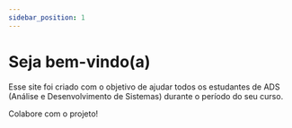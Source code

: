 ```yaml
---
sidebar_position: 1
---
```


# Seja bem-vindo(a)

Esse site foi criado com o objetivo de ajudar todos os estudantes de ADS (Análise e Desenvolvimento de Sistemas) durante o período do seu curso.

Colabore com o projeto!